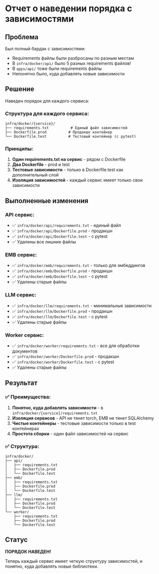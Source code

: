 # Отчет о наведении порядка с зависимостями

## Проблема
Был полный бардак с зависимостями:
- Requirements файлы были разбросаны по разным местам
- В `infra/docker/api/` было 5 разных requirements файлов!
- В `apps/api/` тоже были requirements файлы
- Непонятно было, куда добавлять новые зависимости

## Решение
Наведен порядок для каждого сервиса:

### Структура для каждого сервиса:
```
infra/docker/{service}/
├── requirements.txt          # Единый файл зависимостей
├── Dockerfile.prod          # Продакшн контейнер
└── Dockerfile.test          # Тестовый контейнер (с pytest)
```

### Принципы:
1. **Один requirements.txt на сервис** - рядом с Dockerfile
2. **Два Dockerfile** - prod и test
3. **Тестовые зависимости** - только в Dockerfile.test как дополнительный слой
4. **Изоляция зависимостей** - каждый сервис имеет только свои зависимости

## Выполненные изменения

### API сервис:
- ✅ `infra/docker/api/requirements.txt` - единый файл
- ✅ `infra/docker/api/Dockerfile.prod` - продакшн
- ✅ `infra/docker/api/Dockerfile.test` - с pytest
- ✅ Удалены все лишние файлы

### EMB сервис:
- ✅ `infra/docker/emb/requirements.txt` - только для эмбеддингов
- ✅ `infra/docker/emb/Dockerfile.prod` - продакшн
- ✅ `infra/docker/emb/Dockerfile.test` - с pytest
- ✅ Удалены старые файлы

### LLM сервис:
- ✅ `infra/docker/llm/requirements.txt` - минимальные зависимости
- ✅ `infra/docker/llm/Dockerfile.prod` - продакшн
- ✅ `infra/docker/llm/Dockerfile.test` - с pytest
- ✅ Удалены старые файлы

### Worker сервис:
- ✅ `infra/docker/worker/requirements.txt` - все для обработки документов
- ✅ `infra/docker/worker/Dockerfile.prod` - продакшн
- ✅ `infra/docker/worker/Dockerfile.test` - с pytest
- ✅ Удалены старые файлы

## Результат

### ✅ Преимущества:
1. **Понятно, куда добавлять зависимости** - в `infra/docker/{service}/requirements.txt`
2. **Изоляция сервисов** - API не тянет torch, EMB не тянет SQLAlchemy
3. **Чистые контейнеры** - тестовые зависимости только в test контейнерах
4. **Простота сборки** - один файл зависимостей на сервис

### ✅ Структура:
```
infra/docker/
├── api/
│   ├── requirements.txt
│   ├── Dockerfile.prod
│   └── Dockerfile.test
├── emb/
│   ├── requirements.txt
│   ├── Dockerfile.prod
│   └── Dockerfile.test
├── llm/
│   ├── requirements.txt
│   ├── Dockerfile.prod
│   └── Dockerfile.test
└── worker/
    ├── requirements.txt
    ├── Dockerfile.prod
    └── Dockerfile.test
```

## Статус
**ПОРЯДОК НАВЕДЕН!** 

Теперь каждый сервис имеет четкую структуру зависимостей, и понятно, куда добавлять новые библиотеки.
